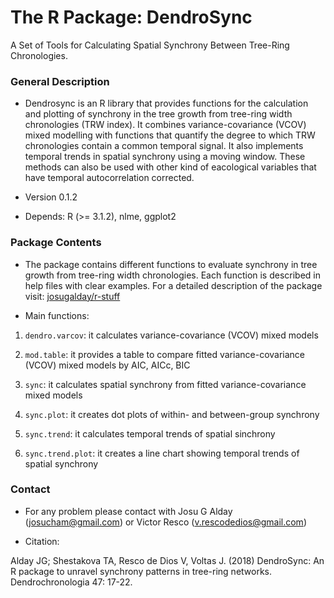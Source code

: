 # The R Package: DendroSync #

A Set of Tools for Calculating Spatial Synchrony Between Tree-Ring Chronologies.

### General Description ###

* Dendrosync is an R library that provides functions for the calculation and plotting of synchrony in the tree growth from tree-ring width chronologies (TRW index). It combines variance-covariance (VCOV) mixed modelling with functions that quantify the degree to which TRW chronologies contain a common temporal signal. It also implements temporal trends in spatial synchrony using a moving window. These methods can also be used with other kind of eacological variables that have temporal autocorrelation corrected. 

* Version 0.1.2

* Depends: R (>= 3.1.2), nlme, ggplot2

### Package Contents ###

* The package contains different functions to evaluate synchrony in tree growth from tree-ring width chronologies. Each function is described in help files with clear examples.
For a detailed description of the package visit:
[josugalday/r-stuff](https://sites.google.com/view/josugalday/r-stuff)

* Main functions:

1. `dendro.varcov`: it calculates variance-covariance (VCOV) mixed models

2. `mod.table`: it provides a table to compare fitted variance-covariance (VCOV) mixed models by AIC, AICc, BIC

3. `sync`: it calculates spatial synchrony from fitted variance-covariance mixed models  

4. `sync.plot`: it creates dot plots of within- and between-group synchrony

5. `sync.trend`: it calculates temporal trends of spatial sinchrony

6. `sync.trend.plot`: it creates a line chart showing temporal trends of spatial synchrony 

### Contact ###

* For any problem please contact with Josu G Alday (josucham@gmail.com) or Victor Resco (v.rescodedios@gmail.com)

* Citation: 

Alday JG; Shestakova TA, Resco de Dios V, Voltas J. (2018) DendroSync: An R package to unravel synchrony patterns in tree-ring networks. Dendrochronologia 47: 17-22.